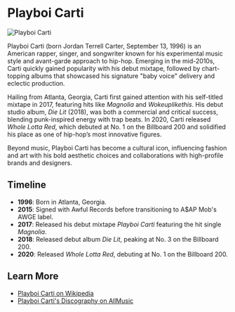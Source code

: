 # Playboi Carti

![Playboi Carti]([https://upload.wikimedia.org/wikipedia/commons/e/ef/Playboi_Carti_2020.jpg](https://upload.wikimedia.org/wikipedia/commons/thumb/a/a0/Playboi_Carti%2C_Clout_Festival_2024_06.jpg/1280px-Playboi_Carti%2C_Clout_Festival_2024_06.jpg))

Playboi Carti (born Jordan Terrell Carter, September 13, 1996) is an American rapper, singer, and songwriter known for his experimental music style and avant-garde approach to hip-hop. Emerging in the mid-2010s, Carti quickly gained popularity with his debut mixtape, followed by chart-topping albums that showcased his signature "baby voice" delivery and eclectic production.

Hailing from Atlanta, Georgia, Carti first gained attention with his self-titled mixtape in 2017, featuring hits like *Magnolia* and *Wokeuplikethis*. His debut studio album, *Die Lit* (2018), was both a commercial and critical success, blending punk-inspired energy with trap beats. In 2020, Carti released *Whole Lotta Red*, which debuted at No. 1 on the Billboard 200 and solidified his place as one of hip-hop’s most innovative figures.

Beyond music, Playboi Carti has become a cultural icon, influencing fashion and art with his bold aesthetic choices and collaborations with high-profile brands and designers.

## Timeline

- **1996**: Born in Atlanta, Georgia.
- **2015**: Signed with Awful Records before transitioning to A$AP Mob's AWGE label.
- **2017**: Released his debut mixtape *Playboi Carti* featuring the hit single *Magnolia*.
- **2018**: Released debut album *Die Lit*, peaking at No. 3 on the Billboard 200.
- **2020**: Released *Whole Lotta Red*, debuting at No. 1 on the Billboard 200.

## Learn More

- [Playboi Carti on Wikipedia](https://en.wikipedia.org/wiki/Playboi_Carti)
- [Playboi Carti's Discography on AllMusic](https://www.allmusic.com/artist/playboi-carti-mn0003616780)
